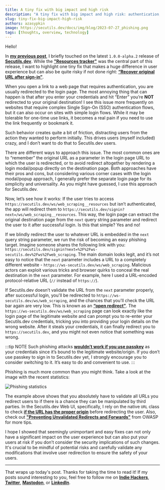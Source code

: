 ```yaml
---
title: A tiny fix with big impact and high risk
description: "A tiny fix with big impact and high risk: authentication, SSO, open redirect, preventing unvalidated redirects."
slug: tiny-fix-big-impact-high-risk
authors: azasypkin
image: https://secutils.dev/docs/img/blog/2023-07-27_phishing.png
tags: [thoughts, overview, technology]
---
```

Hello!

In [**my previous post**](https://secutils.dev/docs/blog/alpha2-release), I briefly touched on the latest `1.0.0-alpha.2` release of [**Secutils.dev**](https://secutils.dev). While the [**"Resources tracker"**](https://secutils.dev/docs/guides/web_scraping/resources) was the central part of this release, I want to highlight one tiny fix that makes a huge difference in user experience but can also be quite risky if not done right: [**“Recover original URL after sign-in”**](https://github.com/secutils-dev/secutils/issues/9).

<!--truncate-->

When you open a link to a web page that requires authentication, you are usually redirected to the login page. The most annoying thing that can happen is that after you enter your credentials and hit “Enter” you’re **NOT** redirected to your original destination! I see this issue more frequently on websites that require complex Single Sign-On (SSO) authentication flows, but it can also occur on sites with simple login flows. While it may be tolerable for one-time use links, it becomes a real pain if you need to use the link frequently or bookmark it.

Such behavior creates quite a bit of friction, distracting users from the action they wanted to perform initially. This drives users (myself included) crazy, and I don’t want to do that to Secutils.dev users.

There are different ways to approach this issue. The most common ones are to “remember” the original URL as a parameter in the login page URL to which the user is redirected, or to avoid redirect altogether by rendering a login modal/popup directly on the destination page. Both approaches have their pros and cons, but considering various corner cases with the login modal/popup approach, I generally prefer the separate login page for its simplicity and universality. As you might have guessed, I use this approach for Secutils.dev.

Now, let’s see how it works: If the user tries to access `https://secutils.dev/ws/web_scraping__resources` but isn’t authenticated, the app will redirect them to `https://secutils.dev/signin?next=/ws/web_scraping__resources`. This way, the login page can extract the original destination page from the `next` query string parameter and redirect the user to it after successful login. Is this that simple? Yes and no!

If we blindly redirect the user to whatever URL is embedded in the `next` query string parameter, we run the risk of becoming an easy phishing target. Imagine someone shares the following link with you: `https://secutils.dev/signin?next=%2F%2Fws-secutils.dev%2Fws%2Fweb_scraping`. The main domain looks legit, and it’s not easy to notice that the `next` parameter includes a URL to a completely different website - `https://ws-secutils.dev/ws/web_scraping`. Malicious actors can exploit various tricks and browser quirks to conceal the real destination in the `next` parameter. For example, here I used a URL-encoded protocol-relative URL (`//` instead of `https://`).

If Secutils.dev doesn’t validate the URL from the `next` parameter properly, after successful login, you'll be redirected to `https://ws-secutils.dev/ws/web_scraping`, and the chances that you'll check the URL bar again are very low. This is known as an [**“open redirect”**](https://cwe.mitre.org/data/definitions/601.html). The `https://ws-secutils.dev/ws/web_scraping` page can look exactly like the login page of the legitimate website and can prompt you to re-enter your Secutils.dev credentials, tricking you into providing your login details on the wrong website. After it steals your credentials, it can finally redirect you to `https://secutils.dev`, and you might not even notice that something was wrong.

:::tip NOTE
Such phishing attacks [**wouldn’t work if you use passkey**](https://support.apple.com/en-us/HT213305) as your credentials since it’s bound to the legitimate website/origin. If you don’t use passkey to sign in to Secutils.dev yet, I strongly encourage you to consider switching to it. It’s easy to do and convenient to use.
:::

Phishing is much more common than you might think. Take a look at the image with the recent statistics:

![Phishing statistics](https://secutils.dev/docs/img/blog/2023-07-27_phishing.png)

The example above shows that you absolutely have to validate all URLs you redirect users to if there is a chance they can be manipulated by third parties. In the Secutils.dev Web UI, specifically, I rely on the native `URL` class to check [**if the URL has the proper origin**](https://github.com/secutils-dev/secutils-webui/blob/643821fd0c2fc43475994fbdb7194ec4ef558bce/src/tools/url.ts) before redirecting the user. Also, check out [**"Preventing Unvalidated Redirects and Forwards"**](https://cheatsheetseries.owasp.org/cheatsheets/Unvalidated_Redirects_and_Forwards_Cheat_Sheet.html) from OWASP for more tips.

I hope I showed that seemingly unimportant and easy fixes can not only have a significant impact on the user experience but can also put your users at risk if you don’t consider the security implications of such changes. It's crucial to be mindful of potential risks and carefully validate any modifications that involve user redirection to ensure the safety of your users.

---

That wraps up today's post. Thanks for taking the time to read it! If my posts sound interesting to you, feel free to follow me on [**Indie Hackers**](https://www.indiehackers.com/azasypkin/history), [**Twitter**](https://twitter.com/aleh_zasypkin), [**Mastodon**](https://infosec.exchange/@azasypkin), or [**LinkedIn**](https://www.linkedin.com/in/azasypkin/).
